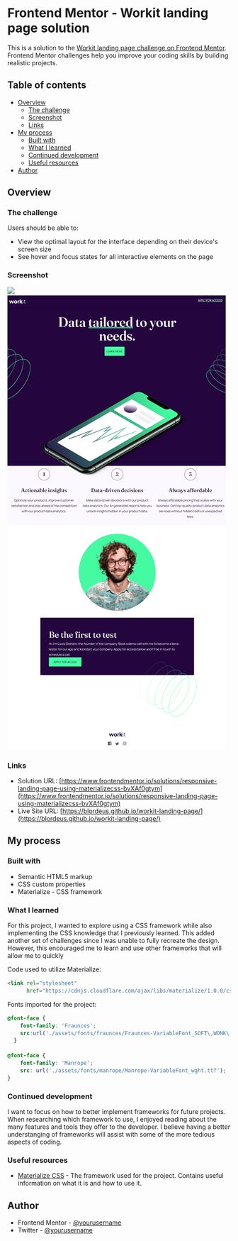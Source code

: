 # Frontend Mentor - Workit landing page solution

This is a solution to the [Workit landing page challenge on Frontend Mentor](https://www.frontendmentor.io/challenges/workit-landing-page-2fYnyle5lu). Frontend Mentor challenges help you improve your coding skills by building realistic projects.

## Table of contents

* [Overview](#overview)
    * [The challenge](#the-challenge)
    * [Screenshot](#screenshot)
    * [Links](#links)
* [My process](#my-process)
    * [Built with](#built-with)
    * [What I learned](#what-i-learned)
    * [Continued development](#continued-development)
    * [Useful resources](#useful-resources)
* [Author](#author)

## Overview

### The challenge

Users should be able to:

* View the optimal layout for the interface depending on their device's screen size
* See hover and focus states for all interactive elements on the page

### Screenshot

![](./screenshot.jpg)![FireShot Capture 003 - Frontend Mentor - Workit landing page - 127.0.0.1.png](.media/img_0.png)

### Links

* Solution URL: [https://www.frontendmentor.io/solutions/responsive-landing-page-using-materializecss-bvXAf0gtym](https://www.frontendmentor.io/solutions/responsive-landing-page-using-materializecss-bvXAf0gtym)
* Live Site URL: [https://blordeus.github.io/workit-landing-page/](https://blordeus.github.io/workit-landing-page/)

## My process

### Built with

* Semantic HTML5 markup
* CSS custom properties
* Materialize - CSS framework

### What I learned

For this project, I wanted to explore using a CSS framework while also implementing the CSS knowledge that I previously learned. This added another set of challenges since I was unable to fully recreate the design. However, this encouraged me to learn and use other frameworks that will allow me to quickly

Code used to utilize Materialize:

``` html
<link rel="stylesheet"
      href="https://cdnjs.cloudflare.com/ajax/libs/materialize/1.0.0/css/materialize.min.css">
```

Fonts imported for the project:

``` css
@font-face {
    font-family: 'Fraunces';
    src:url('./assets/fonts/fraunces/Fraunces-VariableFont_SOFT\,WONK\,opsz\,wght.ttf');
  }

@font-face {
    font-family: 'Manrope';
    src: url('./assets/fonts/manrope/Manrope-VariableFont_wght.ttf');
}
```

### Continued development

I want to focus on how to better implement frameworks for future projects. When researching which framework to use, I enjoyed reading about the many features and tools they offer to the developer. I believe having a better understanging of frameworks will assist with some of the more tedious aspects of coding.

### Useful resources

* [Materialize CSS](https://materializecss.com/) \- The framework used for the project\. Contains useful information on what it is and how to use it\.

## Author

* Frontend Mentor - [@yourusername](https://www.frontendmentor.io/profile/blordeus)
* Twitter - [@yourusername](https://www.twitter.com/blordeus)